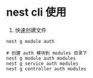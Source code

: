 

# nest cli 使用

1. 快速创建文件

```
nest g module auth

# 创建 auth 模块到 modules 目录下
nest g module auth modules
nest g service auth modules
nest g controller auth modules
```

